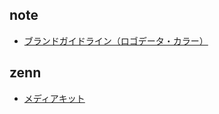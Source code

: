 ## note
- [ブランドガイドライン（ロゴデータ・カラー）](https://www.help-note.com/hc/ja/articles/360000235582-%E3%83%96%E3%83%A9%E3%83%B3%E3%83%89%E3%82%AC%E3%82%A4%E3%83%89%E3%83%A9%E3%82%A4%E3%83%B3-%E3%83%AD%E3%82%B4%E3%83%87%E3%83%BC%E3%82%BF-%E3%82%AB%E3%83%A9%E3%83%BC)

## zenn
- [メディアキット](https://zenn.dev/mediakit)
